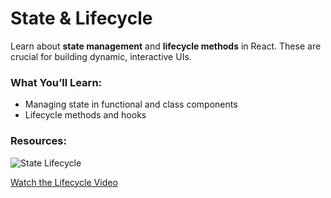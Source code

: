 # State & Lifecycle

Learn about **state management** and **lifecycle methods** in React. These are crucial for building dynamic, interactive UIs.

### What You’ll Learn:
- Managing state in functional and class components
- Lifecycle methods and hooks

### Resources:
![State Lifecycle](media/state-lifecycle.png)

[Watch the Lifecycle Video](media/lifecycle-video.mp4)

